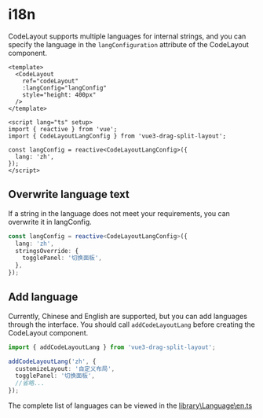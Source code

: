 # i18n

CodeLayout supports multiple languages for internal strings, and you can specify the language in the `langConfiguration` attribute of the CodeLayout component.

```vue
<template>
  <CodeLayout 
    ref="codeLayout"
    :langConfig="langConfig"
    style="height: 400px"
  />
</template>

<script lang="ts" setup>
import { reactive } from 'vue';
import { CodeLayoutLangConfig } from 'vue3-drag-split-layout';

const langConfig = reactive<CodeLayoutLangConfig>({
  lang: 'zh',
});
</script>
```

## Overwrite language text

If a string in the language does not meet your requirements, you can overwrite it in langConfig.

```ts
const langConfig = reactive<CodeLayoutLangConfig>({
  lang: 'zh',
  stringsOverride: {
    togglePanel: '切换面板',
  },
});
```

## Add language

Currently, Chinese and English are supported, but you can add languages through the interface. You should call `addCodeLayoutLang` before creating the CodeLayout component.

```ts
import { addCodeLayoutLang } from 'vue3-drag-split-layout';

addCodeLayoutLang('zh', {
  customizeLayout: '自定义布局',
  togglePanel: '切换面板',
  //省略...
});

```

The complete list of languages can be viewed in the [library\Language\en.ts](https://github.com/imengyu/vue3-drag-split-layout/blob/master/library/Language/en.ts)
